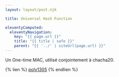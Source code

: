 ```yaml
---
layout: layout/post.njk

title: Universal Hash Function

eleventyComputed:
  eleventyNavigation:
    key: "{{ page.url }}"
    title: "{{ title | safe }}"
    parent: "{{ '../' | siteUrl(page.url) }}"
---
```


Un One-time MAC, utilisé conjointement à chacha20.

{% lien %}
[poly1305](https://en.wikipedia.org/wiki/Poly1305)
{% endlien %}